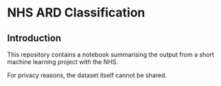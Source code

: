 # NHS ARD Classification

## Introduction
This repository contains a notebook summarising the output from a short machine learning project with the NHS. 

For privacy reasons, the dataset itself cannot be shared.

<!-- Links:
- [Jupyter Notebook](<https://github.com/mattljones/udacity-projects/blob/main/Data%20Analyst/1%20-%20Investigate%20a%20Dataset/project_investigate_a_dataset.ipynb>)
- [HTML](<https://htmlpreview.github.io/?https://github.com/mattljones/udacity-projects/blob/main/Data%20Analyst/1%20-%20Investigate%20a%20Dataset/project_investigate_a_dataset.html>) -->